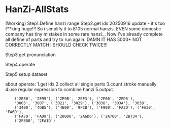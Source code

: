 # HanZi-AllStats
(Working)
Step1.Define hanzi range
Step2.get ids
20250916 update - it's too f**king huge!!! So i simplify it to 8105 normal hanzis.
EVEN some domestic company has tiny mistakes in some rare hanzi...
Now i've already complete all define of parts and try to run again.
DAMN IT HAS 5000+ NOT CORRECTLY MATCH I SHOULD CHECK TWICE!!!

Step3.get pronunciation

Step4.operate

Step5.setup dataset

about operate:
1.get ids
2.collect all single parts
3.count stroke manually
4.use regular expression to combine hanzi
5.output.

        ('2E80', '2E99'), ('2E9B', '2EF3'), ('2F00', '2FD5'),
        '3005', '3007', ('3021', '3029'), ('3038', '303A'), '303B',
        ('3400', '4DB5'), ('4E00', '9FCB'), ('F900', 'FA2D'), ('FA30', 'FA6D'),
        ('FA70', 'FAD9'), ('20000', '2A6D6'), ('2A700', '2B734'),
        ('2F800', '2FA1D')
